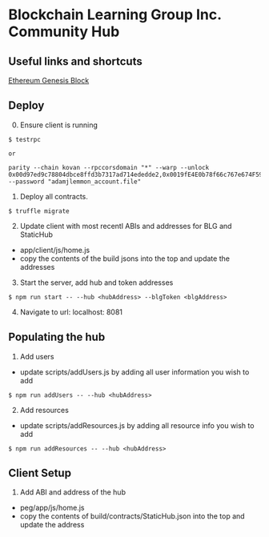 # Blockchain Learning Group Inc. Community Hub

## Useful links and shortcuts
[Ethereum Genesis Block](https://etherscan.io/block/0)

## Deploy
0. Ensure client is running
```
$ testrpc

or

parity --chain kovan --rpccorsdomain "*" --warp --unlock 0x00d97ed9c78804dbce8ffd3b7317ad714ededde2,0x0019fE4E0b78f66c767e674F59c466E554c5764a,0x00Da7097facb61d85cD981546741b7f4dB1Eb130,0x00e7d5760069363F59116c9177C069F45ca28D46,0x12b62f69DB8b38f694643eCC917D9B4e9B14cBA4 --password "adamjlemmon_account.file"
```
1. Deploy all contracts.
```
$ truffle migrate
```

2. Update client with most recentl ABIs and addresses for BLG and StaticHub
- app/client/js/home.js
- copy the contents of the build jsons into the top and update the addresses

3. Start the server, add hub and token addresses
```
$ npm run start -- --hub <hubAddress> --blgToken <blgAddress>
```

4. Navigate to url: localhost: 8081

## Populating the hub
1. Add users
- update scripts/addUsers.js by adding all user information you wish to add
```
$ npm run addUsers -- --hub <hubAddress>
```

2. Add resources
- update scripts/addResources.js by adding all resource info you wish to add
```
$ npm run addResources -- --hub <hubAddress>
```

## Client Setup
1. Add ABI and address of the hub
- peg/app/js/home.js
- copy the contents of build/contracts/StaticHub.json into the top and update the address
